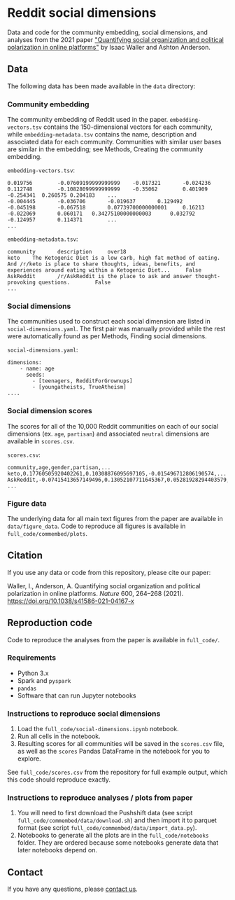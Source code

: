 # Reddit social dimensions

Data and code for the community embedding, social dimensions, and analyses from the 2021 paper ["Quantifying social organization and political polarization in online platforms"](https://doi.org/10.1038/s41586-021-04167-x) by Isaac Waller and Ashton Anderson.

## Data

The following data has been made available in the `data` directory:

### Community embedding

The community embedding of Reddit used in the paper. `embedding-vectors.tsv` contains the 150-dimensional vectors for each community, while `embedding-metadata.tsv` contains the name, description and associated data for each community. Communities with similar user bases are similar in the embedding; see Methods, Creating the community embedding.

`embedding-vectors.tsv`:
```
0.019756        -0.07609199999999999    -0.017321       -0.024236       0.112748        -0.10828099999999999    -0.35062        0.401909        -0.254341  0.260575 0.204183    ...
-0.004445       -0.036706       -0.019637       0.129492        -0.045198       -0.067518       0.07739700000000001     0.16213 -0.022069       0.060171   0.34275100000000003      0.032792        -0.124957       0.114371        ...
...
```

`embedding-metadata.tsv`:
```
community       description     over18
keto    The Ketogenic Diet is a low carb, high fat method of eating. And /r/keto is place to share thoughts, ideas, benefits, and experiences around eating within a Ketogenic Diet...     False
AskReddit       /r/AskReddit is the place to ask and answer thought-provoking questions.        False
...
```

### Social dimensions
The communities used to construct each social dimension are listed in `social-dimensions.yaml`. The first pair was manually provided while the rest were automatically found as per Methods, Finding social dimensions.

`social-dimensions.yaml`:
```
dimensions:
	- name: age
	  seeds:
		- [teenagers, RedditForGrownups]
		- [youngatheists, TrueAtheism]
....
```

### Social dimension scores
The scores for all of the 10,000 Reddit communities on each of our social dimensions (ex. `age`, `partisan`) and associated `neutral` dimensions are available in `scores.csv`. 

`scores.csv`:
```
community,age,gender,partisan,...
keto,0.17760505920402261,0.10308876095697105,-0.015496712806190574,...
AskReddit,-0.07415413657149496,0.13052107711645367,0.05281928294403579,...
...
```

### Figure data
The underlying data for all main text figures from the paper are available in `data/figure_data`. Code to reproduce all figures is available in `full_code/commembed/plots`.

## Citation

If you use any data or code from this repository, please cite our paper:

Waller, I., Anderson, A. Quantifying social organization and political polarization in online platforms. *Nature* 600, 264–268 (2021). https://doi.org/10.1038/s41586-021-04167-x

## Reproduction code

Code to reproduce the analyses from the paper is available in `full_code/`.

### Requirements

* Python 3.x
* Spark and `pyspark`
* `pandas`
* Software that can run Jupyter notebooks

### Instructions to reproduce social dimensions

1. Load the `full_code/social-dimensions.ipynb` notebook.
2. Run all cells in the notebook.
3. Resulting scores for all communities will be saved in the `scores.csv` file, as well as the `scores` Pandas DataFrame in the notebook for you to explore.

See `full_code/scores.csv` from the repository for full example output, which this code should reproduce exactly.

### Instructions to reproduce analyses / plots from paper

1. You will need to first download the Pushshift data (see script `full_code/commembed/data/download.sh`) and then import it to parquet format (see script `full_code/commembed/data/import_data.py`).
2. Notebooks to generate all the plots are in the `full_code/notebooks` folder. They are ordered because some notebooks generate data that later notebooks depend on.

## Contact

If you have any questions, please [contact us](http://csslab.cs.toronto.edu/people/).
